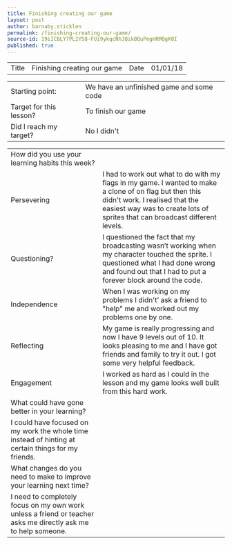 ```yaml
---
title: Finishing creating our game
layout: post
author: barnaby.sticklen
permalink: /finishing-creating-our-game/
source-id: 19iICBLY7PL2Y58-FUi9ykqcNhJQikBQuPegHRMQgK0I
published: true
---
```

<table>
  <tr>
    <td>Title</td>
    <td>Finishing creating our game</td>
    <td>Date</td>
    <td>01/01/18</td>
  </tr>
</table>


<table>
  <tr>
    <td>Starting point:</td>
    <td>We have an unfinished game and some code</td>
  </tr>
  <tr>
    <td>Target for this lesson?</td>
    <td>To finish our game</td>
  </tr>
  <tr>
    <td>Did I reach my target? </td>
    <td>No I didn't</td>
  </tr>
</table>


<table>
  <tr>
    <td>How did you use your learning habits this week?</td>
    <td></td>
  </tr>
  <tr>
    <td>Persevering</td>
    <td>I had to work out what to do with my flags in my game. I wanted to make a clone of on flag but then  this didn't work. I realised that the easiest way was to create lots of sprites that can broadcast different levels.</td>
  </tr>
  <tr>
    <td>Questioning?</td>
    <td>I questioned the fact that my broadcasting wasn’t working when my character touched the sprite. I questioned what I had done wrong and found out that I had to put a forever block around the code.</td>
  </tr>
  <tr>
    <td>Independence</td>
    <td>When I was working on my problems I didn't’ ask a friend to "help" me and worked out my problems one by one.</td>
  </tr>
  <tr>
    <td>Reflecting</td>
    <td>My game is really progressing and now I have 9 levels out of 10. It looks pleasing to me and I have got friends and family to try it out. I got some very helpful feedback.</td>
  </tr>
  <tr>
    <td>Engagement</td>
    <td>I worked as hard as I could in the lesson and my game looks well built from this hard work.</td>
  </tr>
  <tr>
    <td>What could have gone better in your learning?</td>
    <td></td>
  </tr>
  <tr>
    <td>I could have focused on my work the whole time instead of hinting at certain things for my friends.</td>
    <td></td>
  </tr>
  <tr>
    <td>What changes do you need to make to improve your learning next time?</td>
    <td></td>
  </tr>
  <tr>
    <td>I need to completely focus on my own work unless a friend or teacher asks me directly ask me to help someone.</td>
    <td></td>
  </tr>
</table>


